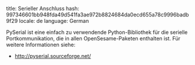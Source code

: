 title: Serieller Anschluss
hash: 997346601bb948fda49d541fa3ae972b8824684da0ecd655a78c9996badb9f29
locale: de
language: German

PySerial ist eine einfach zu verwendende Python-Bibliothek für die serielle Portkommunikation, die in allen OpenSesame-Paketen enthalten ist. Für weitere Informationen siehe:

- <http://pyserial.sourceforge.net/>